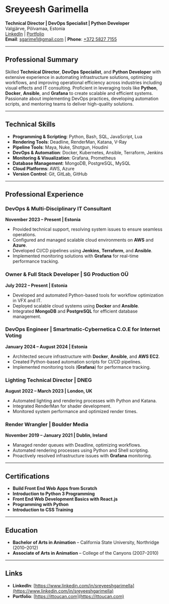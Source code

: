 # Sreyeesh Garimella

**Technical Director | DevOps Specialist | Python Developer**  
Valgjärve, Põlvamaa, Estonia  
[LinkedIn](https://www.linkedin.com/in/sreyeeshgarimella) | [Portfolio](https://ittoucan.com)  
**Email**: [sgarime1@gmail.com](mailto:sgarime1@gmail.com) | **Phone**: [+372 5827 7155](tel:+37258277155)

---

## Professional Summary

Skilled **Technical Director**, **DevOps Specialist**, and **Python Developer** with extensive experience in automating infrastructure solutions, optimizing workflows, and improving operational efficiency across industries including visual effects and IT consulting. Proficient in leveraging tools like **Python**, **Docker**, **Ansible**, and **Grafana** to create scalable and efficient systems. Passionate about implementing DevOps practices, developing automation scripts, and mentoring teams to deliver high-quality solutions.

---

## Technical Skills

- **Programming & Scripting**: Python, Bash, SQL, JavaScript, Lua
- **Rendering Tools**: Deadline, RenderMan, Katana, V-Ray
- **Pipeline Tools**: Maya, Nuke, Shotgun, Houdini
- **DevOps & Automation**: Docker, Kubernetes, Ansible, Terraform, Jenkins
- **Monitoring & Visualization**: Grafana, Prometheus
- **Database Management**: MongoDB, PostgreSQL, MySQL
- **Cloud Platforms**: AWS, Azure
- **Version Control**: Git, GitLab, GitHub

---

## Professional Experience

### DevOps & Multi-Disciplinary IT Consultant

**November 2023 – Present | Estonia**  

- Provided technical support, resolving system issues to ensure seamless operations.  
- Configured and managed scalable cloud environments on **AWS** and **Azure**.  
- Developed CI/CD pipelines using **Jenkins**, **Terraform**, and **Ansible**.  
- Implemented monitoring solutions with **Grafana** for real-time performance tracking.

### Owner & Full Stack Developer | SG Production OÜ

**July 2022 – Present | Estonia**  

- Developed and automated Python-based tools for workflow optimization in VFX and IT.  
- Deployed scalable cloud systems using **Docker** and **Ansible**.  
- Integrated **MongoDB** and **PostgreSQL** for efficient database management.

### DevOps Engineer | Smartmatic-Cybernetica C.O.E for Internet Voting

**January 2024 – August 2024 | Estonia**  

- Architected secure infrastructure with **Docker**, **Ansible**, and **AWS EC2**.  
- Created Python-based automation scripts for CI/CD pipelines.  
- Implemented monitoring tools (**Grafana**) for performance tracking.

### Lighting Technical Director | DNEG

**August 2022 – March 2023 | London, UK**  

- Automated lighting and rendering processes with Python and Katana.  
- Integrated RenderMan for shader development.  
- Monitored system performance and optimized render times.

### Render Wrangler | Boulder Media

**November 2019 – January 2021 | Dublin, Ireland**  

- Managed render queues with Deadline, optimizing workflows.  
- Automated rendering processes using Python and Shell scripting.  
- Proactively resolved infrastructure issues with **Grafana** monitoring.

---

## Certifications

- **Build Front End Web Apps from Scratch**  
- **Introduction to Python 3 Programming**  
- **Front End Web Development Basics with React.js**  
- **Programming with Python**  
- **Introduction to CSS Training**

---

## Education

- **Bachelor of Arts in Animation** – California State University, Northridge (2010–2012)  
- **Associate of Arts in Animation** – College of the Canyons (2007–2010)

---

## Links

- **LinkedIn**: [https://www.linkedin.com/in/sreyeeshgarimella](https://www.linkedin.com/in/sreyeeshgarimella)  
- **Portfolio**: [https://ittoucan.com](https://ittoucan.com)  
